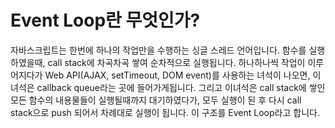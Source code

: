 # Event Loop란 무엇인가?

자바스크립트는 한번에 하나의 작업만을 수행하는 싱글 스레드 언어입니다.
함수를 실행하였을때, call stack에 차곡차곡 쌓여 순차적으로 실행됩니다. 하나하나씩 작업이 이루어지다가 Web API(AJAX, setTimeout, DOM event)를 사용하는 녀석이 나오면, 이 녀석은 callback queue라는 곳에 들어가게됩니다. 그리고 이녀석은 call stack에 쌓인 모든 함수의 내용물들이 실행될때까지 대기하였다가, 모두 실행이 된 후 다시 call stack으로 push 되어서 차례대로 실행이 됩니다. 이 구조를 Event Loop라고 합니다.
